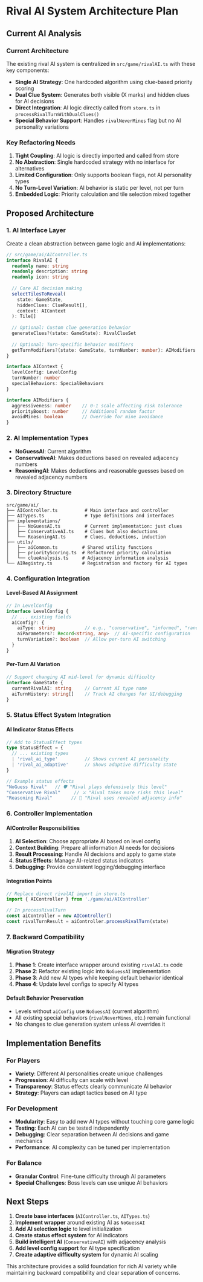 # Rival AI System Architecture Plan

## Current AI Analysis

### Current Architecture
The existing rival AI system is centralized in `src/game/rivalAI.ts` with these key components:
- **Single AI Strategy**: One hardcoded algorithm using clue-based priority scoring
- **Dual Clue System**: Generates both visible (X marks) and hidden clues for AI decisions
- **Direct Integration**: AI logic directly called from `store.ts` in `processRivalTurnWithDualClues()`
- **Special Behavior Support**: Handles `rivalNeverMines` flag but no AI personality variations

### Key Refactoring Needs
1. **Tight Coupling**: AI logic is directly imported and called from store
2. **No Abstraction**: Single hardcoded strategy with no interface for alternatives
3. **Limited Configuration**: Only supports boolean flags, not AI personality types
4. **No Turn-Level Variation**: AI behavior is static per level, not per turn
5. **Embedded Logic**: Priority calculation and tile selection mixed together

## Proposed Architecture

### 1. AI Interface Layer
Create a clean abstraction between game logic and AI implementations:

```typescript
// src/game/ai/AIController.ts
interface RivalAI {
  readonly name: string
  readonly description: string
  readonly icon: string
  
  // Core AI decision making
  selectTilesToReveal(
    state: GameState, 
    hiddenClues: ClueResult[],
    context: AIContext
  ): Tile[]
  
  // Optional: Custom clue generation behavior
  generateClues?(state: GameState): RivalClueSet
  
  // Optional: Turn-specific behavior modifiers
  getTurnModifiers?(state: GameState, turnNumber: number): AIModifiers
}

interface AIContext {
  levelConfig: LevelConfig
  turnNumber: number
  specialBehaviors: SpecialBehaviors
}

interface AIModifiers {
  aggressiveness: number    // 0-1 scale affecting risk tolerance
  priorityBoost: number     // Additional random factor
  avoidMines: boolean       // Override for mine avoidance
}
```

### 2. AI Implementation Types

- **NoGuessAI**: Current algorithm
- **ConservativeAI**: Makes deductions based on revealed adjacency numbers
- **ReasoningAI**: Makes deductions and reasonable guesses based on revealed adjacency numbers

### 3. Directory Structure
```
src/game/ai/
├── AIController.ts          # Main interface and controller
├── AITypes.ts               # Type definitions and interfaces
├── implementations/
│   ├── NoGuessAI.ts         # Current implementation: just clues
│   ├── ConservativeAI.ts    # Clues but also deductions
│   └── ReasoningAI.ts       # Clues, deductions, induction
├── utils/
│   ├── aiCommon.ts         # Shared utility functions
│   ├── priorityScoring.ts  # Refactored priority calculation
│   └── clueAnalysis.ts     # Adjacency information analysis
└── AIRegistry.ts           # Registration and factory for AI types
```

### 4. Configuration Integration

#### Level-Based AI Assignment
```typescript
// In LevelConfig
interface LevelConfig {
  // ... existing fields
  aiConfig?: {
    aiType: string           // e.g., "conservative", "informed", "random"
    aiParameters?: Record<string, any>  // AI-specific configuration
    turnVariation?: boolean  // Allow per-turn AI switching
  }
}
```

#### Per-Turn AI Variation
```typescript
// Support changing AI mid-level for dynamic difficulty
interface GameState {
  currentRivalAI: string     // Current AI type name
  aiTurnHistory: string[]    // Track AI changes for UI/debugging
}
```

### 5. Status Effect System Integration

#### AI Indicator Status Effects
```typescript
// Add to StatusEffect types
type StatusEffect = {
  // ... existing types
  | 'rival_ai_type'          // Shows current AI personality
  | 'rival_ai_adaptive'      // Shows adaptive difficulty state
}

// Example status effects
"NoGuess Rival"   // 🛡️ "Rival plays defensively this level"
"Conservative Rival"     // ⚔️ "Rival takes more risks this level"  
"Reasoning Rival"       // 🧠 "Rival uses revealed adjacency info"
```

### 6. Controller Implementation

#### AIController Responsibilities
1. **AI Selection**: Choose appropriate AI based on level config
2. **Context Building**: Prepare all information AI needs for decisions
3. **Result Processing**: Handle AI decisions and apply to game state
4. **Status Effects**: Manage AI-related status indicators
5. **Debugging**: Provide consistent logging/debugging interface

#### Integration Points
```typescript
// Replace direct rivalAI import in store.ts
import { AIController } from './game/ai/AIController'

// In processRivalTurn
const aiController = new AIController()
const rivalTurnResult = aiController.processRivalTurn(state)
```

### 7. Backward Compatibility

#### Migration Strategy
1. **Phase 1**: Create interface wrapper around existing `rivalAI.ts` code
2. **Phase 2**: Refactor existing logic into `NoGuessAI` implementation
3. **Phase 3**: Add new AI types while keeping default behavior identical
4. **Phase 4**: Update level configs to specify AI types

#### Default Behavior Preservation
- Levels without `aiConfig` use `NoGuessAI` (current algorithm)
- All existing special behaviors (`rivalNeverMines`, etc.) remain functional
- No changes to clue generation system unless AI overrides it

## Implementation Benefits

### For Players
- **Variety**: Different AI personalities create unique challenges
- **Progression**: AI difficulty can scale with level
- **Transparency**: Status effects clearly communicate AI behavior
- **Strategy**: Players can adapt tactics based on AI type

### For Development
- **Modularity**: Easy to add new AI types without touching core game logic
- **Testing**: Each AI can be tested independently
- **Debugging**: Clear separation between AI decisions and game mechanics
- **Performance**: AI complexity can be tuned per implementation

### For Balance
- **Granular Control**: Fine-tune difficulty through AI parameters
- **Special Challenges**: Boss levels can use unique AI behaviors

## Next Steps

1. **Create base interfaces** (`AIController.ts`, `AITypes.ts`)
2. **Implement wrapper** around existing AI as `NoGuessAI`
3. **Add AI selection logic** to level initialization
4. **Create status effect system** for AI indicators
6. **Build intelligent AI** (`ConservativeAI`) with adjacency analysis
7. **Add level config support** for AI type specification
8. **Create adaptive difficulty system** for dynamic AI scaling

This architecture provides a solid foundation for rich AI variety while maintaining backward compatibility and clear separation of concerns.